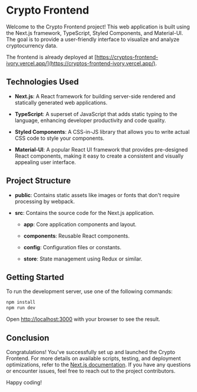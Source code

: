 # Crypto Frontend

Welcome to the Crypto Frontend project! This web application is built using the Next.js framework, TypeScript, Styled Components, and Material-UI. The goal is to provide a user-friendly interface to visualize and analyze cryptocurrency data.

The frontend is already deployed at [https://cryptos-frontend-ivory.vercel.app/](https://cryptos-frontend-ivory.vercel.app/).

## Technologies Used

- **Next.js**: A React framework for building server-side rendered and statically generated web applications.

- **TypeScript**: A superset of JavaScript that adds static typing to the language, enhancing developer productivity and code quality.

- **Styled Components**: A CSS-in-JS library that allows you to write actual CSS code to style your components.

- **Material-UI**: A popular React UI framework that provides pre-designed React components, making it easy to create a consistent and visually appealing user interface.

## Project Structure

- **public**: Contains static assets like images or fonts that don't require processing by webpack.

- **src**: Contains the source code for the Next.js application.

  - **app**: Core application components and layout.

  - **components**: Reusable React components.

  - **config**: Configuration files or constants.

  - **store**: State management using Redux or similar.

## Getting Started

To run the development server, use one of the following commands:

```bash
npm install
npm run dev
```

Open [http://localhost:3000](http://localhost:3000) with your browser to see the result.

## Conclusion

Congratulations! You've successfully set up and launched the Crypto Frontend. For more details on available scripts, testing, and deployment optimizations, refer to the [Next.js documentation](https://nextjs.org/docs/getting-started). If you have any questions or encounter issues, feel free to reach out to the project contributors.

Happy coding!